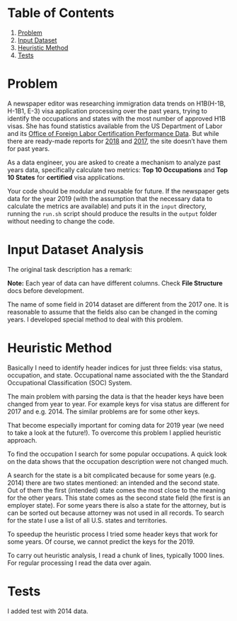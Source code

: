 # Table of Contents
1. [Problem](README.md#problem)
2. [Input Dataset](README.md#input-dataset-analysis)
3. [Heuristic Method](README.md#heuristic-method)
3. [Tests](README.md#tests)

# Problem

A newspaper editor was researching immigration data trends on H1B(H-1B, H-1B1, E-3) visa application processing over the past years, trying to identify the occupations and states with the most number of approved H1B visas. She has found statistics available from the US Department of Labor and its [Office of Foreign Labor Certification Performance Data](https://www.foreignlaborcert.doleta.gov/performancedata.cfm#dis). But while there are ready-made reports for [2018](https://www.foreignlaborcert.doleta.gov/pdf/PerformanceData/2018/H-1B_Selected_Statistics_FY2018_Q4.pdf) and [2017](https://www.foreignlaborcert.doleta.gov/pdf/PerformanceData/2017/H-1B_Selected_Statistics_FY2017.pdf), the site doesn’t have them for past years.

As a data engineer, you are asked to create a mechanism to analyze past years data, specifically calculate two metrics: **Top 10 Occupations** and **Top 10 States** for **certified** visa applications.

Your code should be modular and reusable for future. If the newspaper gets data for the year 2019 (with the assumption that the necessary data to calculate the metrics are available) and puts it in the `input` directory, running the `run.sh` script should produce the results in the `output` folder without needing to change the code.

# Input Dataset Analysis

The original task description has a remark:

**Note:** Each year of data can have different columns. Check **File Structure** docs before development.

The name of some field in 2014 dataset are different from the 2017 one. It is reasonable to assume that the fields also can be changed in the coming years. I developed special method to deal with this problem.

# Heuristic Method

Basically I need to identify header indices for just three fields: visa status, occupation, and state.
Occupational name associated with the the Standard Occupational Classification (SOC) System.

The main problem with parsing the data is that the header keys have been changed from year to year. For example keys for visa status are different for 2017 and e.g. 2014. The similar problems are for some other keys.

That become especially important for coming data for 2019 year (we need to take a look at the future!).
To overcome this problem I applied heuristic approach.

To find the occupation I search for some popular occupations. A quick look on the data shows that the occupation description were not changed much.

A search for the state is a bit complicated because for some years (e.g. 2014) there are two states mentioned: an intended and the second state. Out of them the first (intended) state comes the most close to the meaning for the other years. This state comes as the second state field (the first is an employer state). For some years there is also a state for the attorney, but is can be sorted out because attorney was not used in all records. To search for the state I use a list of all U.S. states and territories.

To speedup the heuristic process I tried some header keys that work for some years. Of course, we cannot predict the keys for the 2019.

To carry out heuristic analysis, I read a chunk of lines, typically 1000 lines. For regular processing I read the data over again.

# Tests

I added test with 2014 data.
